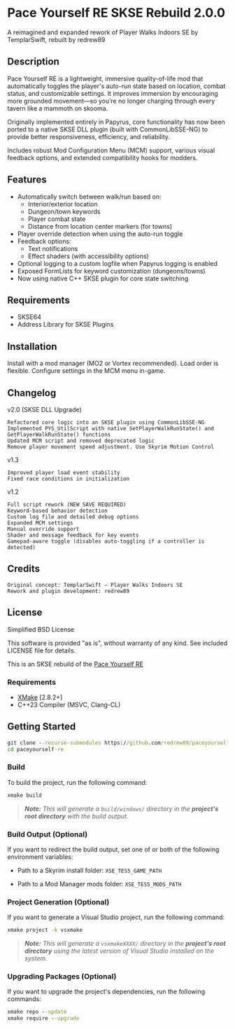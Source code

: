 ﻿# Pace Yourself RE SKSE Rebuild 2.0.0

A reimagined and expanded rework of Player Walks Indoors SE by TemplarSwift, rebuilt by redrew89

## Description

Pace Yourself RE is a lightweight, immersive quality-of-life mod that automatically toggles the player's auto-run state based on location, combat status, and customizable settings. It improves immersion by encouraging more grounded movement—so you’re no longer charging through every tavern like a mammoth on skooma.

Originally implemented entirely in Papyrus, core functionality has now been ported to a native SKSE DLL plugin (built with CommonLibSSE-NG) to provide better responsiveness, efficiency, and reliability.

Includes robust Mod Configuration Menu (MCM) support, various visual feedback options, and extended compatibility hooks for modders.

## Features

  * Automatically switch between walk/run based on:
    * Interior/exterior location
    * Dungeon/town keywords
    * Player combat state
    * Distance from location center markers (for towns)
  * Player override detection when using the auto-run toggle
  * Feedback options:
    * Text notifications
    * Effect shaders (with accessibility options)
  * Optional logging to a custom logfile when Papyrus logging is enabled
  * Exposed FormLists for keyword customization (dungeons/towns)
  * Now using native C++ SKSE plugin for core state switching

## Requirements

* SKSE64
* Address Library for SKSE Plugins

## Installation

Install with a mod manager (MO2 or Vortex recommended). Load order is flexible. Configure settings in the MCM menu in-game.

## Changelog
v2.0 (SKSE DLL Upgrade)

    Refactored core logic into an SKSE plugin using CommonLibSSE-NG
    Implemented PYS_UtilScript with native SetPlayerWalkRunState() and GetPlayerWalkRunState() functions
    Updated MCM script and removed deprecated logic
    Remove player movement speed adjustment. Use Skyrim Motion Control

v1.3

    Improved player load event stability
    Fixed race conditions in initialization

v1.2

    Full script rework (NEW SAVE REQUIRED)
    Keyword-based behavior detection
    Custom log file and detailed debug options
    Expanded MCM settings
    Manual override support
    Shader and message feedback for key events
    Gamepad-aware toggle (disables auto-toggling if a controller is detected)


## Credits

    Original concept: TemplarSwift — Player Walks Indoors SE
    Rework and plugin development: redrew89

## License

Simplified BSD License

This software is provided "as is", without warranty of any kind. See included LICENSE file for details.

This is an SKSE rebuild of the [Pace Yourself RE](https://www.nexusmods.com/skyrimspecialedition/mods/151365) 

### Requirements
* [XMake](https://xmake.io) [2.8.2+]
* C++23 Compiler (MSVC, Clang-CL)

## Getting Started
```bat
git clone --recurse-submodules https://github.com/redrew89/paceyourself-re
cd paceyourself-re
```

### Build
To build the project, run the following command:
```bat
xmake build
```

> ***Note:*** *This will generate a `build/windows/` directory in the **project's root directory** with the build output.*

### Build Output (Optional)
If you want to redirect the build output, set one of or both of the following environment variables:

- Path to a Skyrim install folder: `XSE_TES5_GAME_PATH`

- Path to a Mod Manager mods folder: `XSE_TES5_MODS_PATH`

### Project Generation (Optional)
If you want to generate a Visual Studio project, run the following command:
```bat
xmake project -k vsxmake
```

> ***Note:*** *This will generate a `vsxmakeXXXX/` directory in the **project's root directory** using the latest version of Visual Studio installed on the system.*

### Upgrading Packages (Optional)
If you want to upgrade the project's dependencies, run the following commands:
```bat
xmake repo --update
xmake require --upgrade
```


